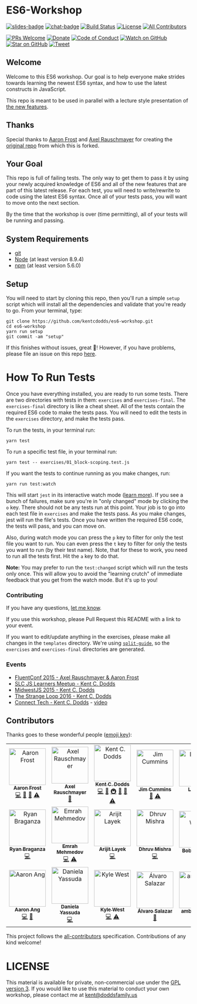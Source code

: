 # ES6-Workshop

[![slides-badge][slides-badge]][slides]
[![chat-badge][chat-badge]][chat]
[![Build Status][build-badge]][build]
[![License][license-badge]][license]
[![All Contributors](https://img.shields.io/badge/all_contributors-19-orange.svg?style=flat-square)](#contributors)

[![PRs Welcome][prs-badge]][prs]
[![Donate][donate-badge]][donate]
[![Code of Conduct][coc-badge]][coc]
[![Watch on GitHub][github-watch-badge]][github-watch]
[![Star on GitHub][github-star-badge]][github-star]
[![Tweet][twitter-badge]][twitter]

## Welcome

Welcome to this ES6 workshop. Our goal is to help everyone make strides towards learning the newest ES6 syntax, and
how to use the latest constructs in JavaScript.

This repo is meant to be used in parallel with a lecture style presentation of
[the new features](https://github.com/lukehoban/es6features).

## Thanks

Special thanks to [Aaron Frost](https://twitter.com/js_dev) and [Axel Rauschmayer](https://twitter.com/rauschma) for
creating the [original repo](https://github.com/aaronfrost/es6-workshop) from which this is forked.

## Your Goal

This repo is full of failing tests. The only way to get them to pass it by using your newly acquired knowledge of ES6
and all of the new features that are part of this latest release. For each test, you will need to write/rewrite to code
using the latest ES6 syntax. Once all of your tests pass, you will want to move onto the next section.

By the time that the workshop is over (time permitting), all of your tests will be running and passing.

## System Requirements

- [git][git]
- [Node][node] (at least version 8.9.4)
- [npm][npm] (at least version 5.6.0)

## Setup

You will need to start by cloning this repo, then you'll run a simple `setup` script which will install all the
dependencies and validate that you're ready to go. From your terminal, type:

```
git clone https://github.com/kentcdodds/es6-workshop.git
cd es6-workshop
yarn run setup
git commit -am "setup"
```

If this finishes without issues, great 👏! However, if you have problems, please file an issue on this repo [here](https://github.com/kentcdodds/es6-workshop/issues/new?title=Issues%20Setting%20Up&body=Here%27s%20my%20node/yarn%20version%20and%20the%20output%20when%20I%20run%20the%20commands:).

# How To Run Tests

Once you have everything installed, you are ready to run some tests. There are two directories with tests in them:
`exercises` and `exercises-final`. The `exercises-final` directory is like a cheat sheet. All of the tests contain the
required ES6 code to make the tests pass. You will need to edit the tests in the `exercises` directory, and make the
tests pass.

To run the tests, in your terminal run:

```
yarn test
```

To run a specific test file, in your terminal run:

```
yarn test -- exercises/01_block-scoping.test.js
```

If you want the tests to continue running as you make changes, run:

```
yarn run test:watch
```

This will start `jest` in its interactive watch mode ([learn more][watch-mode]). If you see a bunch of failures, make
sure you're in "only changed" mode by clicking the `o` key. There should not be any tests run at this point. Your
job is to go into each test file in `exercises` and make the tests pass. As you make changes, jest will run the file's
tests. Once you have written the required ES6 code, the tests will pass, and you can move on.

Also, during watch mode you can press the `p` key to filter for only the test file you want to run. You can even press the `t`
key to filter for only the tests you want to run (by their
test name). Note, that for these to work, you need to run all
the tests first. Hit the `a` key to do that.

**Note:** You may prefer to run the `test:changed` script which will run the tests only once. This will allow you to
avoid the "learning crutch" of immediate feedback that you get from the watch mode. But it's up to you!

### Contributing

If you have any questions, [let me know](https://twitter.com/kentcdodds).

If you use this workshop, please Pull Request this README with a link to your event.

If you want to edit/update anything in the exercises, please make all changes in the `templates` directory. We're using
[`split-guide`](https://git.io/split-guide), so the `exercises` and `exercises-final` directories are generated.

### Events

- [FluentConf 2015 - Axel Rauschmayer & Aaron Frost](http://fluentconf.com/javascript-html-2015/public/schedule/detail/38811)
- [SLC JS Learners Meetup - Kent C. Dodds](http://www.meetup.com/SLC-JS-Learners/events/220770922/)
- [MidwestJS 2015 - Kent C. Dodds](https://youtu.be/aeY6ctvsurs)
- [The Strange Loop 2016 - Kent C. Dodds](http://www.thestrangeloop.com/2016/es6-and-beyond.html)
- [Connect Tech - Kent C. Dodds](http://connect.tech/) - [video](https://youtu.be/nCP6jsN9XPI)

## Contributors

Thanks goes to these wonderful people ([emoji key](https://github.com/kentcdodds/all-contributors#emoji-key)):

<!-- ALL-CONTRIBUTORS-LIST:START - Do not remove or modify this section -->
<!-- prettier-ignore-start -->
<!-- markdownlint-disable -->
<table>
  <tbody>
    <tr>
      <td align="center"><a href="https://github.com/aaronfrost"><img src="https://avatars.githubusercontent.com/u/662832?v=3?s=100" width="100px;" alt="Aaron Frost"/><br /><sub><b>Aaron Frost</b></sub></a><br /><a href="https://github.com/kentcdodds/es6-workshop/commits?author=aaronfrost" title="Code">💻</a> <a href="https://github.com/kentcdodds/es6-workshop/commits?author=aaronfrost" title="Documentation">📖</a> <a href="#talk-aaronfrost" title="Talks">📢</a> <a href="https://github.com/kentcdodds/es6-workshop/commits?author=aaronfrost" title="Tests">⚠️</a></td>
      <td align="center"><a href="http://rauschma.de/"><img src="https://avatars.githubusercontent.com/u/526114?v=3?s=100" width="100px;" alt="Axel Rauschmayer"/><br /><sub><b>Axel Rauschmayer</b></sub></a><br /><a href="#talk-rauschma" title="Talks">📢</a></td>
      <td align="center"><a href="https://kentcdodds.com"><img src="https://avatars.githubusercontent.com/u/1500684?v=3?s=100" width="100px;" alt="Kent C. Dodds"/><br /><sub><b>Kent C. Dodds</b></sub></a><br /><a href="https://github.com/kentcdodds/es6-workshop/commits?author=kentcdodds" title="Code">💻</a> <a href="https://github.com/kentcdodds/es6-workshop/commits?author=kentcdodds" title="Documentation">📖</a> <a href="#infra-kentcdodds" title="Infrastructure (Hosting, Build-Tools, etc)">🚇</a> <a href="https://github.com/kentcdodds/es6-workshop/pulls?q=is%3Apr+reviewed-by%3Akentcdodds" title="Reviewed Pull Requests">👀</a> <a href="#talk-kentcdodds" title="Talks">📢</a> <a href="https://github.com/kentcdodds/es6-workshop/commits?author=kentcdodds" title="Tests">⚠️</a></td>
      <td align="center"><a href="https://jimthedev.com"><img src="https://avatars.githubusercontent.com/u/108938?v=3?s=100" width="100px;" alt="Jim Cummins"/><br /><sub><b>Jim Cummins</b></sub></a><br /><a href="https://github.com/kentcdodds/es6-workshop/commits?author=jimthedev" title="Documentation">📖</a> <a href="https://github.com/kentcdodds/es6-workshop/commits?author=jimthedev" title="Tests">⚠️</a></td>
      <td align="center"><a href="http://lindsey.international"><img src="https://avatars.githubusercontent.com/u/11346889?v=3?s=100" width="100px;" alt="Lindsey"/><br /><sub><b>Lindsey</b></sub></a><br /><a href="https://github.com/kentcdodds/es6-workshop/commits?author=lmdragun" title="Documentation">📖</a></td>
      <td align="center"><a href="https://github.com/mariusbutuc"><img src="https://avatars.githubusercontent.com/u/511893?v=3?s=100" width="100px;" alt="Marius Butuc"/><br /><sub><b>Marius Butuc</b></sub></a><br /><a href="https://github.com/kentcdodds/es6-workshop/commits?author=mariusbutuc" title="Code">💻</a></td>
      <td align="center"><a href="http://cyborgspider.com"><img src="https://avatars.githubusercontent.com/u/1740882?v=3?s=100" width="100px;" alt="Carlos Ortega"/><br /><sub><b>Carlos Ortega</b></sub></a><br /><a href="https://github.com/kentcdodds/es6-workshop/commits?author=cyborgspider" title="Documentation">📖</a></td>
    </tr>
    <tr>
      <td align="center"><a href="www.ryanbraganza.com"><img src="https://avatars.githubusercontent.com/u/290242?v=3?s=100" width="100px;" alt="Ryan Braganza"/><br /><sub><b>Ryan Braganza</b></sub></a><br /><a href="https://github.com/kentcdodds/es6-workshop/commits?author=ryanbraganza" title="Code">💻</a></td>
      <td align="center"><a href="https://github.com/GizmoMKD"><img src="https://avatars.githubusercontent.com/u/2297806?v=3?s=100" width="100px;" alt="Emrah Mehmedov"/><br /><sub><b>Emrah Mehmedov</b></sub></a><br /><a href="https://github.com/kentcdodds/es6-workshop/commits?author=GizmoMKD" title="Code">💻</a> <a href="https://github.com/kentcdodds/es6-workshop/commits?author=GizmoMKD" title="Tests">⚠️</a></td>
      <td align="center"><a href="https://github.com/alayek"><img src="https://avatars.githubusercontent.com/u/5607371?v=3?s=100" width="100px;" alt="Arijit Layek"/><br /><sub><b>Arijit Layek</b></sub></a><br /><a href="https://github.com/kentcdodds/es6-workshop/commits?author=alayek" title="Code">💻</a></td>
      <td align="center"><a href="https://github.com/dhruvmishra"><img src="https://avatars.githubusercontent.com/u/3013322?v=3?s=100" width="100px;" alt="Dhruv Mishra"/><br /><sub><b>Dhruv Mishra</b></sub></a><br /><a href="https://github.com/kentcdodds/es6-workshop/commits?author=dhruvmishra" title="Code">💻</a></td>
      <td align="center"><a href="https://github.com/bobbyw1994"><img src="https://avatars.githubusercontent.com/u/15032926?v=3?s=100" width="100px;" alt="Bobby White"/><br /><sub><b>Bobby White</b></sub></a><br /><a href="https://github.com/kentcdodds/es6-workshop/commits?author=bobbyw1994" title="Tests">⚠️</a></td>
      <td align="center"><a href="http://www.benmvp.com"><img src="https://avatars.githubusercontent.com/u/5714478?v=3?s=100" width="100px;" alt="Ben Ilegbodu"/><br /><sub><b>Ben Ilegbodu</b></sub></a><br /><a href="https://github.com/kentcdodds/es6-workshop/commits?author=benmvp" title="Documentation">📖</a> <a href="https://github.com/kentcdodds/es6-workshop/commits?author=benmvp" title="Tests">⚠️</a></td>
      <td align="center"><a href="https://github.com/tgreenhalgh"><img src="https://avatars0.githubusercontent.com/u/5298300?v=3?s=100" width="100px;" alt="Thomas Greenhalgh"/><br /><sub><b>Thomas Greenhalgh</b></sub></a><br /><a href="https://github.com/kentcdodds/es6-workshop/commits?author=tgreenhalgh" title="Code">💻</a></td>
    </tr>
    <tr>
      <td align="center"><a href="https://github.com/aaronang"><img src="https://avatars2.githubusercontent.com/u/7579804?v=3?s=100" width="100px;" alt="Aaron Ang"/><br /><sub><b>Aaron Ang</b></sub></a><br /><a href="https://github.com/kentcdodds/es6-workshop/commits?author=aaronang" title="Code">💻</a> <a href="https://github.com/kentcdodds/es6-workshop/commits?author=aaronang" title="Documentation">📖</a></td>
      <td align="center"><a href="https://github.com/danielasy"><img src="https://avatars2.githubusercontent.com/u/12578347?v=3?s=100" width="100px;" alt="Daniela Yassuda"/><br /><sub><b>Daniela Yassuda</b></sub></a><br /><a href="https://github.com/kentcdodds/es6-workshop/commits?author=danielasy" title="Code">💻</a></td>
      <td align="center"><a href="https://github.com/kyle-west"><img src="https://avatars3.githubusercontent.com/u/18150457?v=4?s=100" width="100px;" alt="Kyle West"/><br /><sub><b>Kyle West</b></sub></a><br /><a href="https://github.com/kentcdodds/es6-workshop/commits?author=kyle-west" title="Code">💻</a> <a href="https://github.com/kentcdodds/es6-workshop/commits?author=kyle-west" title="Tests">⚠️</a></td>
      <td align="center"><a href="http://twitter.com/xala3pa"><img src="https://avatars0.githubusercontent.com/u/655613?v=4?s=100" width="100px;" alt="Álvaro Salazar"/><br /><sub><b>Álvaro Salazar</b></sub></a><br /><a href="https://github.com/kentcdodds/es6-workshop/commits?author=xala3pa" title="Documentation">📖</a></td>
      <td align="center"><a href="https://github.com/ambujsahu81"><img src="https://avatars.githubusercontent.com/u/118078892?v=4?s=100" width="100px;" alt="ambujsahu81"/><br /><sub><b>ambujsahu81</b></sub></a><br /><a href="https://github.com/kentcdodds/es6-workshop/commits?author=ambujsahu81" title="Documentation">📖</a></td>
      <td align="center"><a href="https://github.com/m7mdtiger"><img src="https://avatars.githubusercontent.com/u/8851759?v=4?s=100" width="100px;" alt="TIGER"/><br /><sub><b>TIGER</b></sub></a><br /><a href="https://github.com/kentcdodds/es6-workshop/commits?author=m7mdtiger" title="Code">💻</a></td>
    </tr>
  </tbody>
</table>

<!-- markdownlint-restore -->
<!-- prettier-ignore-end -->

<!-- ALL-CONTRIBUTORS-LIST:END -->

This project follows the [all-contributors](https://github.com/kentcdodds/all-contributors) specification. Contributions of any kind welcome!

# LICENSE

This material is available for private, non-commercial use under the
[GPL version 3](http://www.gnu.org/licenses/gpl-3.0-standalone.html). If you
would like to use this material to conduct your own workshop, please contact me
at kent@doddsfamily.us

[npm]: https://www.npmjs.com/
[yarn]: https://yarnpkg.com/
[node]: https://nodejs.org
[git]: https://git-scm.com/
[slides]: http://kcd.im/es6-intro-slides
[slides-badge]: https://cdn.rawgit.com/kentcdodds/custom-badges/2/badges/slides.svg
[chat]: https://gitter.im/kentcdodds/es6-workshop
[chat-badge]: https://img.shields.io/gitter/room/nwjs/nw.js.svg?style=flat-square
[build-badge]: https://img.shields.io/travis/kentcdodds/es6-workshop.svg?style=flat-square
[build]: https://travis-ci.org/kentcdodds/es6-workshop
[license-badge]: https://img.shields.io/badge/license-GPL%203.0%20License-blue.svg?style=flat-square
[license]: https://github.com/kentcdodds/es6-workshop/blob/master/README.md#license
[prs-badge]: https://img.shields.io/badge/PRs-welcome-brightgreen.svg?style=flat-square
[prs]: http://makeapullrequest.com
[donate-badge]: https://img.shields.io/badge/$-support-green.svg?style=flat-square
[donate]: http://kcd.im/donate
[coc-badge]: https://img.shields.io/badge/code%20of-conduct-ff69b4.svg?style=flat-square
[coc]: https://github.com/kentcdodds/es6-workshop/blob/master/other/CODE_OF_CONDUCT.md
[github-watch-badge]: https://img.shields.io/github/watchers/kentcdodds/es6-workshop.svg?style=social
[github-watch]: https://github.com/kentcdodds/es6-workshop/watchers
[github-star-badge]: https://img.shields.io/github/stars/kentcdodds/es6-workshop.svg?style=social
[github-star]: https://github.com/kentcdodds/es6-workshop/stargazers
[twitter]: https://twitter.com/intent/tweet?text=Check%20out%20es6-workshop%20by%20@kentcdodds%20https://github.com/kentcdodds/es6-workshop%20%F0%9F%91%8D
[twitter-badge]: https://img.shields.io/twitter/url/https/github.com/kentcdodds/es6-workshop.svg?style=social
[emojis]: https://github.com/kentcdodds/all-contributors#emoji-key
[all-contributors]: https://github.com/kentcdodds/all-contributors
[watch-mode]: https://egghead.io/lessons/javascript-use-jest-s-interactive-watch-mode?pl=testing-javascript-with-jest-a36c4074
